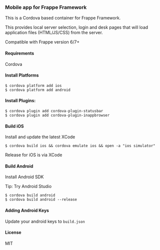 ### Mobile app for Frappe Framework

This is a Cordova based container for Frappe Framework.

This provides local server selection, login and desk pages that will load application files (HTML/JS/CSS) from the server.

Compatible with Frappe version 6/7+

#### Requirements

Cordova

#### Install Platforms

```
$ cordova platform add ios
$ cordova platform add android
```

#### Install Plugins:

```
$ cordova plugin add cordova-plugin-statusbar
$ cordova plugin add cordova-plugin-inappbrowser
```

#### Build iOS

Install and update the latest XCode

```
$ cordova build ios && cordova emulate ios && open -a "ios simulator"
```

Release for iOS is via XCode

#### Build Android

Install Android SDK

Tip: Try Android Studio

```
$ cordova build android
$ cordova build android --release
```

#### Adding Android Keys

Update your android keys to `build.json`

#### License

MIT